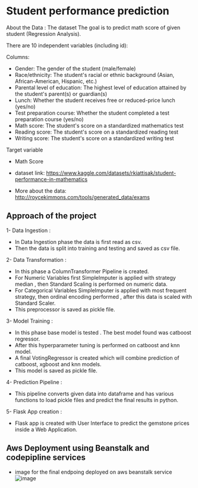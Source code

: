 
# Student performance prediction

About the Data :
The dataset The goal is to predict math score of given student (Regression Analysis).

There are 10 independent variables (including id):

Columns:

* Gender: The gender of the student (male/female)
* Race/ethnicity: The student's racial or ethnic background (Asian, African-American, Hispanic, etc.)
* Parental level of education: The highest level of education attained by the student's parent(s) or guardian(s)
* Lunch: Whether the student receives free or reduced-price lunch (yes/no)
* Test preparation course: Whether the student completed a test preparation course (yes/no)
* Math score: The student's score on a standardized mathematics test
* Reading score: The student's score on a standardized reading test
* Writing score: The student's score on a standardized writing test

Target variable
* Math Score

* dataset link: https://www.kaggle.com/datasets/rkiattisak/student-performance-in-mathematics
* More about the data: http://roycekimmons.com/tools/generated_data/exams

## Approach of the project
1- Data Ingestion :

* In Data Ingestion phase the data is first read as csv.
* Then the data is split into training and testing and saved as csv file.

2- Data Transformation :

* In this phase a ColumnTransformer Pipeline is created.
* For Numeric Variables first SimpleImputer is applied with strategy median , then Standard Scaling is performed on numeric data.
* For Categorical Variables SimpleImputer is applied with most frequent strategy, then ordinal encoding performed , after this data is scaled with Standard Scaler.
* This preprocessor is saved as pickle file.

3- Model Training :

* In this phase base model is tested . The best model found was catboost regressor.
* After this hyperparameter tuning is performed on catboost and knn model.
* A final VotingRegressor is created which will combine prediction of catboost, xgboost and knn models.
* This model is saved as pickle file.

4- Prediction Pipeline :

* This pipeline converts given data into dataframe and has various functions to load pickle files and predict the final results in python.

5- Flask App creation :

* Flask app is created with User Interface to predict the gemstone prices inside a Web Application.

## Aws Deployment using Beanstalk and codepipline services
* image for the final endpoing deployed on aws beanstalk service
![image](https://user-images.githubusercontent.com/39285876/234405912-a37fd189-3f39-452d-b565-689e71f3ef49.png)


